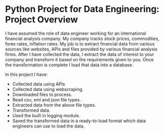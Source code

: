 # Python Project for Data Engineering: Project Overview


I have assumed the role of data engineer working for an international financial analysis company. My company tracks stock prices, commodities, forex rates, inflation rates.  My job is to extract financial data from various sources like websites, APIs and files provided by various financial analysis firms. After I have collected the data, I extract the data of interest to your company and transform it based on the requirements given to you. Once the transformation is complete I load that data into a database.


In this project I have:

* Collected data using APIs
* Collected data using webscraping.
* Downloaded files to process.    
* Read csv, xml and json file types.
* Extracted data from the above file types.
* Transformed data.
* Used the built in logging module.
* Saved the transformed data in a ready-to-load format which data engineers can use to load the data.
